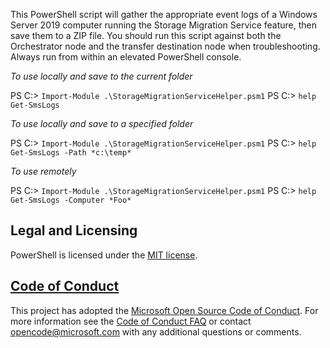 This PowerShell script will gather the appropriate event logs of a Windows Server 2019 computer running the Storage Migration Service feature, then save them to a ZIP file. 
You should run this script against both the Orchestrator node and the transfer destination node when troubleshooting.
Always run from within an elevated PowerShell console.

*To use locally and save to the current folder*

PS C:\> `Import-Module .\StorageMigrationServiceHelper.psm1`
PS C:\> `help Get-SmsLogs`

*To use locally and save to a specified folder*

PS C:\> `Import-Module .\StorageMigrationServiceHelper.psm1`
PS C:\> `help Get-SmsLogs -Path *c:\temp*`

*To use remotely*

PS C:\> `Import-Module .\StorageMigrationServiceHelper.psm1`
PS C:\> `help Get-SmsLogs -Computer *Foo*`

## Legal and Licensing

PowerShell is licensed under the [MIT license][].

[MIT license]: https://github.com/storagemigrationservicehelper/storagemigrationservicehelper/tree/master/LICENSE.txt

## [Code of Conduct][conduct-md]

This project has adopted the [Microsoft Open Source Code of Conduct][conduct-code].
For more information see the [Code of Conduct FAQ][conduct-FAQ] or contact [opencode@microsoft.com][conduct-email] with any additional questions or comments.

[conduct-code]: http://opensource.microsoft.com/codeofconduct/
[conduct-FAQ]: http://opensource.microsoft.com/codeofconduct/faq/
[conduct-email]: mailto:opencode@microsoft.com
[conduct-md]: https://github.com/storagemigrationservicehelper/storagemigrationservicehelper/tree/master/./CODE_OF_CONDUCT.md
